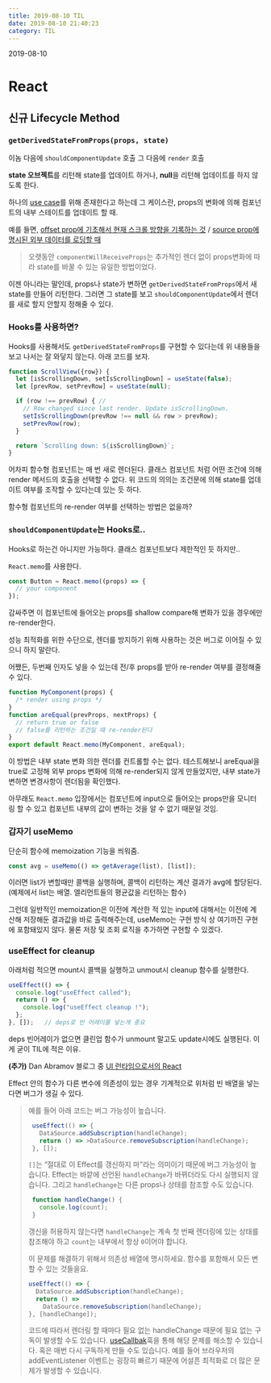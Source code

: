```yaml
---
title: 2019-08-10 TIL
date: 2019-08-10 21:40:23
category: TIL
---
```


2019-08-10

# React

## 신규 Lifecycle Method

### `getDerivedStateFromProps(props, state)`

이놈 다음에 `shouldComponentUpdate` 호출
그 다음에 `render` 호출

**state 오브젝트**를 리턴해 state를 업데이트 하거나,
**null**을 리턴해 업데이트를 하지 않도록 한다.

하나의 [use case]([https://reactjs.org/blog/2018/06/07/you-probably-dont-need-derived-state.html#when-to-use-derived-state](https://reactjs.org/blog/2018/06/07/you-probably-dont-need-derived-state.html#when-to-use-derived-state))를 위해 존재한다고 하는데 그 케이스란,
props의 변화에 의해 컴포넌트의 내부 스테이트를 업데이트 할 때.

예를 들면, [offset prop에 기초해서 현재 스크롤 방향을 기록하는 것]([https://reactjs.org/blog/2018/03/27/update-on-async-rendering.html#updating-state-based-on-props](https://reactjs.org/blog/2018/03/27/update-on-async-rendering.html#updating-state-based-on-props)) / [source prop에 명시된 외부 데이터를 로딩할 때]([https://reactjs.org/blog/2018/03/27/update-on-async-rendering.html#fetching-external-data-when-props-change](https://reactjs.org/blog/2018/03/27/update-on-async-rendering.html#fetching-external-data-when-props-change))

> 오랫동안 `componentWillReceiveProps`는 추가적인 렌더 없이 props변화에 따라 state를 바꿀 수 있는 유일한 방법이었다.

이젠 아니라는 말인데,
props나 state가 변하면 `getDerivedStateFromProps`에서 새 state를 만들어 리턴한다.
그러면 그 state를 보고 `shouldComponentUpdate`에서 렌더를 새로 할지 안할지 정해줄 수 있다.

### Hooks를 사용하면?

Hooks를 사용해서도 `getDerivedStateFromProps`를 구현할 수 있다는데 위 내용들을 보고 나서는 잘 와닿지 않는다. 아래 코드를 보자.

```javascript
function ScrollView({row}) {
  let [isScrollingDown, setIsScrollingDown] = useState(false);
  let [prevRow, setPrevRow] = useState(null);

  if (row !== prevRow) { // 
    // Row changed since last render. Update isScrollingDown.
    setIsScrollingDown(prevRow !== null && row > prevRow);
    setPrevRow(row);
  }

  return `Scrolling down: ${isScrollingDown}`;
}
```
어차피 함수형 컴포넌트는 매 번 새로 렌더된다. 클래스 컴포넌트 처럼 어떤 조건에 의해 render 메서드의 호출을 선택할 수 없다. 위 코드의 의의는 조건문에 의해 state를 업데이트 여부를 조작할 수 있다는데 있는 듯 하다.

함수형 컴포넌트의 re-render 여부를 선택하는 방법은 없을까?

### `shouldComponentUpdate`는 Hooks로..

Hooks로 하는건 아니지만 가능하다. 클래스 컴포넌트보다 제한적인 듯 하지만..

`React.memo`를 사용한다.

```javascript
const Button = React.memo((props) => {
  // your component
});
```

감싸주면 이 컴포넌트에 들어오는 props를 shallow compare해 변화가 있을 경우에만 re-render한다.

성능 최적화를 위한 수단으로, 렌더를 방지하기 위해 사용하는 것은 버그로 이어질 수 있으니 하지 말란다.

어쨌든, 두번째 인자도 넣을 수 있는데 전/후 props를 받아 re-render 여부를 결정해줄 수 있다.

```javascript
function MyComponent(props) {
  /* render using props */
}
function areEqual(prevProps, nextProps) {
  // return true or false
  // false를 리턴하는 조건일 때 re-render된다
}
export default React.memo(MyComponent, areEqual);
```

이 방법은 내부 state 변화 의한 렌더를 컨트롤할 수는 없다.
테스트해보니 areEqual을 true로 고정해 외부 props 변화에 의해 re-render되지 않게 만들었지만, 내부 state가 변하면 변경사항이 렌더됨을 확인했다.

아무래도 `React.memo` 입장에서는 컴포넌트에 input으로 들어오는 props만을 모니터링 할 수 있고 컴포넌트 내부의 값이 변하는 것을 알 수 없기 때문일 것임.


### 갑자기 useMemo

단순히 함수에 memoization 기능을 씌워줌.

```javascript
const avg = useMemo(() => getAverage(list), [list]);
```

이러면 list가 변할때만 콜백을 실행하며, 콜백이 리턴하는 계산 결과가 avg에 할당된다. (예제에서 list는 배열. 엘리먼트들의 평균값을 리턴하는 함수)

그런데 일반적인 memoization은 이전에 계산한 적 있는 input에 대해서는 이전에 계산해 저장해둔 결과값을 바로 출력해주는데, useMemo는 구현 방식 상 여기까진 구현에 포함돼있지 않다. 물론 저장 및 조회 로직을 추가하면 구현할 수 있겠다.


### useEffect for cleanup

아래처럼 적으면 mount시 콜백을 실행하고 unmout시 cleanup 함수를 실행한다.

```javascript
useEffect(() => {
  console.log("useEffect called");
  return () => {
    console.log("useEffect cleanup !");
  };
}, []);   // deps로 빈 어레이를 넣는게 중요
```

deps 빈어레이가 없으면 클린업 함수가 unmount 말고도 update시에도 실행된다.
이게 굳이 TIL에 적은 이유.
 
**(추가)** Dan Abramov 블로그 중 [UI 런타임으로서의 React]([https://overreacted.io/ko/react-as-a-ui-runtime/](https://overreacted.io/ko/react-as-a-ui-runtime/))

Effect 안의 함수가 다른 변수에 의존성이 있는 경우 기계적으로 위처럼 빈 배열을 넣는다면 버그가 생길 수 있다.

> 예를 들어 아래 코드는 버그 가능성이 높습니다.
>
>```jsx
>  useEffect(() => {
>    DataSource.addSubscription(handleChange);
>    return () => >DataSource.removeSubscription(handleChange);
>  }, []);
>```
> `[]`는 “절대로 이 Effect를 갱신하지 마”라는 의미이기 때문에 버그 가능성이 높습니다. Effect는 바깥에 선언된 `handleChange`가 바뀌더라도 다시 실행되지 않습니다. 그리고 `handleChange`는 다른 props나 상태를 참조할 수도 있습니다.
>
>```jsx
>  function handleChange() {
>    console.log(count);
>  }
>```
>
>갱신을 허용하지 않는다면  `handleChange`는 계속 첫 번째 렌더링에 있는 상태를 참조해야 하고  `count`는 내부에서 항상  `0`이어야 합니다.
>
> 이  문제를  해결하기  위해서  의존성  배열에  명시하세요. 함수를  포함해서  모든  변할  수  있는  것들을요.
>
> ```javascript
> useEffect(() => {
>   DataSource.addSubscription(handleChange);
>   return () =>
>     DataSource.removeSubscription(handleChange);
> }, [handleChange]);
> ```
> 
> 코드에  따라서  렌더링  할  때마다  필요  없는 handleChange 때문에  필요  없는  구독이  발생할  수도  있습니다. [useCallbak](https://reactjs.org/docs/hooks-reference.html#usecallback)훅을  통해  해당  문제를  해소할  수  있습니다. 혹은  매번  다시  구독하게  만들  수도  있습니다. 예를  들어  브라우저의 addEventListener 이벤트는  굉장히  빠르기  때문에  어설픈  최적화로  더  많은  문제가  발생할  수  있습니다.


